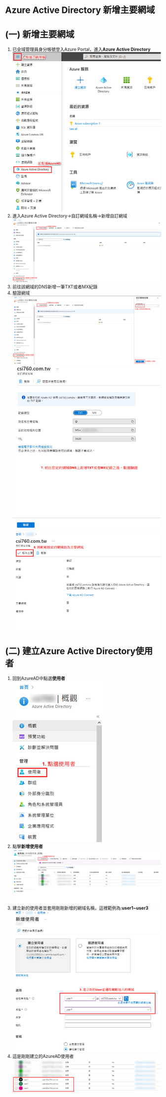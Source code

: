 # Azure Active Directory 新增主要網域
# (一) 新增主要網域<br>
1. 已全域管理員身分帳號登入Azure Portal，進入**Azure Active Directory** <br>
![GITHUB](https://github.com/A-0428/Azure/blob/main/Azure%20Virtual%20Desktop/Azure%20Active%20Directory%20%E6%96%B0%E5%A2%9E%E4%B8%BB%E8%A6%81%E7%B6%B2%E5%9F%9F/image1.jpg) <br>
2. 進入Azure Active Directory->自訂網域名稱->新增自訂網域 <br>
![GITHUB](https://github.com/A-0428/Azure/blob/main/Azure%20Virtual%20Desktop/Azure%20Active%20Directory%20%E6%96%B0%E5%A2%9E%E4%B8%BB%E8%A6%81%E7%B6%B2%E5%9F%9F/image2.jpg) <br> 
3. 前往該網域的DNS新增一筆TXT或者MX紀錄 <br>
4. 驗證網域 <br>
![GITHUB](https://github.com/A-0428/Azure/blob/main/Azure%20Virtual%20Desktop/Azure%20Active%20Directory%20%E6%96%B0%E5%A2%9E%E4%B8%BB%E8%A6%81%E7%B6%B2%E5%9F%9F/image3.jpg) <br> 
![GITHUB](https://github.com/A-0428/Azure/blob/main/Azure%20Virtual%20Desktop/Azure%20Active%20Directory%20%E6%96%B0%E5%A2%9E%E4%B8%BB%E8%A6%81%E7%B6%B2%E5%9F%9F/image4.jpg) <br>
![GITHUB](https://github.com/A-0428/Azure/blob/main/Azure%20Virtual%20Desktop/Azure%20Active%20Directory%20%E6%96%B0%E5%A2%9E%E4%B8%BB%E8%A6%81%E7%B6%B2%E5%9F%9F/image5.jpg) <br>

# (二) 建立Azure Active Directory使用者<br>
1. 回到AzureAD中點選**使用者** <br>
![GITHUB](https://github.com/A-0428/Azure/blob/main/Azure%20Virtual%20Desktop/Azure%20Active%20Directory%20%E6%96%B0%E5%A2%9E%E4%B8%BB%E8%A6%81%E7%B6%B2%E5%9F%9F/image6.jpg) <br>
2. 點擊**新增使用者** <br>
![GITHUB](https://github.com/A-0428/Azure/blob/main/Azure%20Virtual%20Desktop/Azure%20Active%20Directory%20%E6%96%B0%E5%A2%9E%E4%B8%BB%E8%A6%81%E7%B6%B2%E5%9F%9F/image7.jpg) <br>
3. 建立新的使用者並套用剛剛新增的網域名稱，這裡範例為:**user1~user3** <br>
![GITHUB](https://github.com/A-0428/Azure/blob/main/Azure%20Virtual%20Desktop/Azure%20Active%20Directory%20%E6%96%B0%E5%A2%9E%E4%B8%BB%E8%A6%81%E7%B6%B2%E5%9F%9F/image8.jpg) <br>
4. 這是剛剛建立的AzureAD使用者
![GITHUB](https://github.com/A-0428/Azure/blob/main/Azure%20Virtual%20Desktop/Azure%20Active%20Directory%20%E6%96%B0%E5%A2%9E%E4%B8%BB%E8%A6%81%E7%B6%B2%E5%9F%9F/image9.jpg) <br>
